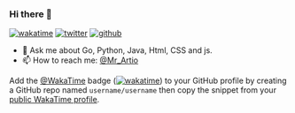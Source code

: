 ### Hi there 👋

[![wakatime](https://wakatime.com/badge/user/c87b4f82-d14c-4735-bf74-da24e9289afa.svg)](https://wakatime.com/@c87b4f82-d14c-4735-bf74-da24e9289afa)
[![twitter](https://img.shields.io/twitter/follow/Mr_Artio?label=followers&logo=twitter&color=%23007ec6&style=plastic)](https://twitter.com/Mr_Artio)
[![github](https://img.shields.io/github/followers/MrArtio?logo=github&style=plastic)](https://github.com/MrArtio?tab=followers)

- 💬 Ask me about Go, Python, Java, Html, CSS and js.
- 📫 How to reach me: [@Mr_Artio](https://twitter.com/Mr_Artio)

Add the [@WakaTime](https://github.com/wakatime) badge ([![wakatime](https://wakatime.com/badge/user/66b6796d-eb84-4bb9-b9d2-8dc882f4c6ac.svg)](https://wakatime.com/@66b6796d-eb84-4bb9-b9d2-8dc882f4c6ac)) to your GitHub profile by creating a GitHub repo named `username/username` then copy the snippet from your [public WakaTime profile](https://wakatime.com/me).

<!--
**alanhamlett/alanhamlett** is a ✨ _special_ ✨ repository because its `README.md` (this file) appears on your GitHub profile.

Here are some ideas to get you started:

- 🔭 I’m currently working on ...
- 🌱 I’m currently learning ...
- 👯 I’m looking to collaborate on ...
- 🤔 I’m looking for help with ...
- 💬 Ask me about ...
- 📫 How to reach me: ...
- 😄 Pronouns: ...
- ⚡ Fun fact: ...
-->
